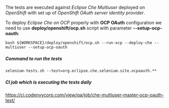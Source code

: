 The tests are executed against _Eclipse Che Multiuser_ deployed on _OpenShift_ with set up of _OpenShift OAuth server identity provider_.

To deploy _Eclipse Che on OCP_ properly with **OCP OAuth** configuration we need to use **deploy/openshift/ocp.sh** script with parameter **--setup-ocp-oauth**:
```
bash ${WORKSPACE}/deploy/openshift/ocp.sh --run-ocp --deploy-che --multiuser --setup-ocp-oauth
```

##### Command to run the tests
```
selenium-tests.sh --test=org.eclipse.che.selenium.site.ocpoauth.**
```

##### CI job which is executing the tests daily
https://ci.codenvycorp.com/view/qa/job/che-multiuser-master-ocp-oauth-test/